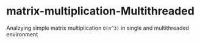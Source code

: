 # matrix-multiplication-Multithreaded
Analzying simple matrix multiplication `O(n^3)` in single and multithreaded environment
